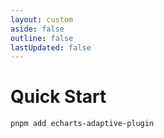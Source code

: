 ```yaml
---
layout: custom
aside: false
outline: false
lastUpdated: false
---
```


# Quick Start

```shell
pnpm add echarts-adaptive-plugin
```
